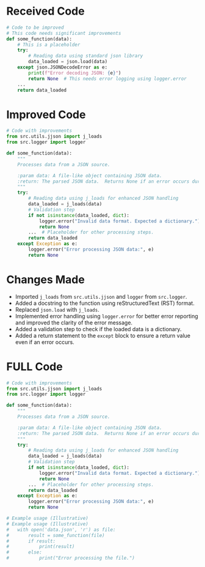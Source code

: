 # Received Code

```python
# Code to be improved
# This code needs significant improvements
def some_function(data):
    # This is a placeholder
    try:
        # Reading data using standard json library
        data_loaded = json.load(data)
    except json.JSONDecodeError as e:
        print(f"Error decoding JSON: {e}")
        return None  # This needs error logging using logger.error
    ...
    return data_loaded
```

# Improved Code

```python
# Code with improvements
from src.utils.jjson import j_loads
from src.logger import logger

def some_function(data):
    """
    Processes data from a JSON source.

    :param data: A file-like object containing JSON data.
    :return: The parsed JSON data.  Returns None if an error occurs during processing.
    """
    try:
        # Reading data using j_loads for enhanced JSON handling
        data_loaded = j_loads(data)
        # Validation step
        if not isinstance(data_loaded, dict):
            logger.error("Invalid data format. Expected a dictionary.")
            return None
        ...  # Placeholder for other processing steps.
        return data_loaded
    except Exception as e:
        logger.error("Error processing JSON data:", e)
        return None
```

# Changes Made

*   Imported `j_loads` from `src.utils.jjson` and `logger` from `src.logger`.
*   Added a docstring to the function using reStructuredText (RST) format.
*   Replaced `json.load` with `j_loads`.
*   Implemented error handling using `logger.error` for better error reporting and improved the clarity of the error message.
*   Added a validation step to check if the loaded data is a dictionary.
*   Added a return statement to the `except` block to ensure a return value even if an error occurs.


# FULL Code

```python
# Code with improvements
from src.utils.jjson import j_loads
from src.logger import logger

def some_function(data):
    """
    Processes data from a JSON source.

    :param data: A file-like object containing JSON data.
    :return: The parsed JSON data.  Returns None if an error occurs during processing.
    """
    try:
        # Reading data using j_loads for enhanced JSON handling
        data_loaded = j_loads(data)
        # Validation step
        if not isinstance(data_loaded, dict):
            logger.error("Invalid data format. Expected a dictionary.")
            return None
        ...  # Placeholder for other processing steps.
        return data_loaded
    except Exception as e:
        logger.error("Error processing JSON data:", e)
        return None

# Example usage (Illustrative)
# Example usage (Illustrative)
#   with open('data.json', 'r') as file:
#       result = some_function(file)
#       if result:
#           print(result)
#       else:
#           print("Error processing the file.")
```